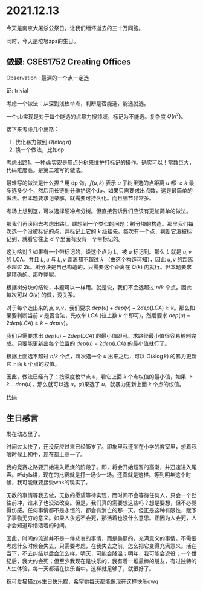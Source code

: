 # 2021.12.13

今天是南京大屠杀公祭日，让我们缅怀逝去的三十万同胞。

同时，今天是垃圾zps的生日。

## 做题: CSES1752 Creating Offices

Observation : 最深的一个点一定选

证: trivial

考虑一个做法：从深到浅枚举点，判断是否能选，能选就选。

一个sb实现是对于每个能选的点暴力搜领域，标记为不能选。复杂度 $O(n^2)$。

接下来考虑几个出路：
1. 优化暴力做到 $O(n\log n)$
2. 换一个做法，比如dp

考虑出路1。一种sb实现是用点分树来维护打标记的操作。确实可以！常数巨大，代码难度高。是第二难写的做法。

最难写的做法是什么捏？用 dp 做，$f(u,k)$ 表示 $u$ 子树里选的点距离 $u$ 都 $\ge k$ 最多选多少个，然后用长链剖分维护这个dp。如果只需要求出点数，这是最简单的做法。但本题要求记录解，就需要可持久化。而且细节非常多。

考场上想到这，可以选择硬冲点分树。但直接告诉我们应该有更加简单的做法。

那我们再滚回去考虑出路1。联想到一个类似的问题：树分块的构造。那里我们每次选一个没被标记的点，并标记上它的 $k$ 级祖先。每次有一个点，判断它没被标记到，就看它往上 $d$ 个里面有没有一个带标记的。

这为啥对？如果有一个带标记的，设这个点为 $L$，被 $u$ 标记到。那么 $L$ 就是 $u,v$ 的 LCA。并且 $L,u$ 与 $L,v$ 距离都不超过 $k$ （由这个构造可知），因此 $u,v$ 的距离不超过 $2k$。树分块是自己构造的，只需要这个距离在 $O(k)$ 内就行。但本题要求是精确的。那咋整呢。

根据树分块的结论，本题可以一样用。就是说，我们不会选超过 $n/k$ 个点。因此每次可以 $O(k)$ 的做，没关系。

对于每个选出来的点 $u,v$，我们要求 $dep(u)+dep(v)-2dep(LCA)\ge k$。那么如果要判断当前 $v$ 是否合法，先枚举 $LCA$ (往上数 $k$ 个即可)，然后要求 $dep(u)-2dep(LCA)\ge k-dep(v)$。

我们只需要求出 $dep(u)-2dep(LCA)$ 的最小值即可。求路径最小值很容易树剖完成。只要能更新出每个位置的 $dep(u)-2dep(LCA)$ 的最小值就行了。

根据上面选不超过 $n/k$ 个点，每次选一个 $u$ 出来之后，可以 $O(k\log k)$ 的暴力更新它上面 $k$ 个点的权值。

因此，做法已经有了：按深度枚举点 $u$，看它上面 $k$ 个点权值的最小值，如果 $\ge k-dep(u)$，那么就可以选 $u$。如果选了 $u$，就暴力更新上面 $k$ 个点的权值。

[代码](https://cses.fi/paste/dfa6f5a826107f853156d3/)

## 生日感言

发在动态里了。

时间过太快了，还没反应过来已经15岁了。印象里我还坐在小学的教室里，想着我啥时候上初中，现在都上高一了。

我的竞赛之路要开始进入燃烧的阶段了。即，将会开始短暂的高潮，并迅速进入尾声。听dyls讲，现在的比赛就是打一场少一场。还真就是这样。等到明年这个时候，我可能就要接受whk的现实了。

无数的事情等我去做，无数的愿望等待实现，而时间不会等待任何人，只会一个劲往前冲，谁来了也没法改变。但是，我们真的需要想这些吗？想是要想，但不必觉得伤感。任何事情都不是永恒的，都会有消亡的那一天。但正是这种有限性，赋予了事物无穷的意义。如果人永远不会死，那活着也没什么意思。正因为人会死，人才会知道珍惜活着的时间。

因此，时间的流逝并不是一件悲哀的事情，而是美丽的，充满意义的事情。不需要考虑什么时候会失去，只需要考虑，在我失去之前，怎么把它变得充满意义。活在当下，不去纠结以后会怎么样。明天，可能会降温；明年，我可能会退役；一个世纪后，我大约会死；但至少我现在是快乐的，我有着一堆最棒的朋友，有过独特的人生体验，每一天都活在快乐当中。这样就足够了，就很好了。

祝可爱猫猫zps生日快乐捏，希望她每天都能像现在这样快乐qwq